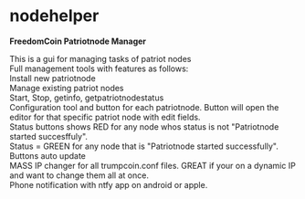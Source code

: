 # nodehelper
**FreedomCoin Patriotnode Manager<br>**

This is a gui for managing tasks of patriot nodes<br>
Full management tools with features as follows:<br>
Install new patriotnode<br>
Manage existing patriot nodes<br>
Start, Stop, getinfo, getpatriotnodestatus<br>
Configuration tool and button for each patriotnode. Button will open the editor for that specific patriot node with edit fields. <br>
Status buttons shows RED for any node whos status is not "Patriotnode started succesffuly".<br>
Status = GREEN for any node that is "Patriotnode started successfully".<br>
Buttons auto update<br>
MASS IP changer for all trumpcoin.conf files. GREAT if your on a dynamic IP and want to change them all at once. <br>
Phone notification with ntfy app on android or apple.<br> 

